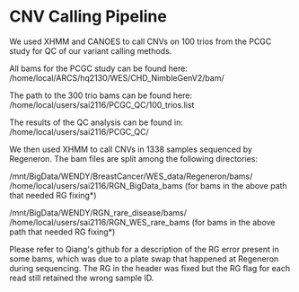 # CNV Calling Pipeline

We used XHMM and CANOES to call CNVs on 100 trios from the PCGC study for QC of our variant calling methods.

All bams for the PCGC study can be found here: 
/home/local/ARCS/hq2130/WES/CHD_NimbleGenV2/bam/

The path to the 300 trio bams can be found here: 
/home/local/users/sai2116/PCGC_QC/100_trios.list 

The results of the QC analysis can be found in: 
/home/local/users/sai2116/PCGC_QC/

We then used XHMM to call CNVs in 1338 samples sequenced by Regeneron.
The bam files are split among the following directories:

/mnt/BigData/WENDY/BreastCancer/WES_data/Regeneron/bams/
/home/local/users/sai2116/RGN_BigData_bams (for bams in the above path that needed RG fixing*)

/mnt/BigData/WENDY/RGN_rare_disease/bams/
/home/local/users/sai2116/RGN_WES_rare_bams (for bams in the above path that needed RG fixing*)

Please refer to Qiang's github for a description of the RG error present in some bams, which was due to a plate swap that happened at Regeneron during sequencing. The RG in the header was fixed but the RG flag for each read still retained the wrong sample ID.
